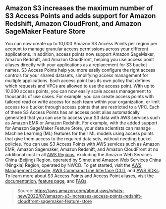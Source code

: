 ## Amazon S3 increases the maximum number of S3 Access Points and adds support for Amazon Redshift, Amazon CloudFront, and Amazon SageMaker Feature Store

You can now create up to 10,000 Amazon S3 Access Points per region per account to manage granular access permissions across your different applications. In addition, access points now support Amazon SageMaker, Amazon Redshift, and Amazon CloudFront, helping you use access point aliases directly with your applications as a replacement for S3 bucket names.
S3 Access Points help you more easily configure the right access controls for your shared datasets, simplifying access management for multiple applications. Each access point has its own policy that defines which requests and VPCs are allowed to use the access point. With up to 10,000 access points, you can now easily scale access management to thousands of use cases. For example, you can create access points with tailored read or write access for each team within your organization, or limit access to a bucket through access points that are restricted to a VPC.
Each of these S3 Access Points has an access point alias automatically generated that you can use to access your S3 data with AWS services such as Amazon EMR or Amazon Redshift. For example, with the added support for Amazon SageMaker Feature Store, your data scientists can manage Machine Learning (ML) features for their ML models using access points that give them access to the required data sets, without needing bucket policies.
You can use S3 Access Points with AWS services such as Amazon EMR, Amazon Sagemaker, Amazon Redshift, and Amazon CloudFront at no additional cost in all [AWS Regions](https://aws.amazon.com/about-aws/global-infrastructure/regional-product-services/), excluding the Amazon Web Services China (Beijing) Region, operated by Sinnet and Amazon Web Services China (Ningxia) Region, operated by NWCD. To get started, visit the [AWS Management Console](https://console.aws.amazon.com/), [AWS Command Line Interface (CLI)](https://aws.amazon.com/cli/), and [AWS SDKs](https://aws.amazon.com/developer/tools/). To learn more about S3 Access Points and Access Point aliases, visit the [documentation](https://docs.aws.amazon.com/AmazonS3/latest/userguide/access-points.html), [feature page](https://aws.amazon.com/s3/features/access-points/), and [FAQs](https://aws.amazon.com/s3/faqs/).

> Source: https://aws.amazon.com/about-aws/whats-new/2022/07/amazon-s3-increases-access-points-redshift-cloudfront-sagemaker-feature-store